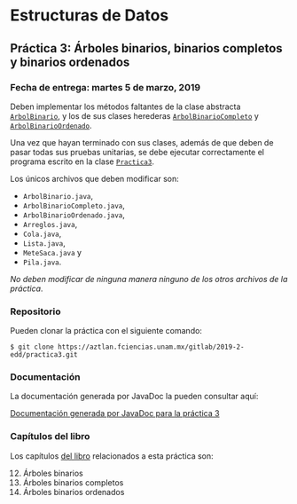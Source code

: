 Estructuras de Datos
====================

Práctica 3: Árboles binarios, binarios completos y binarios ordenados
---------------------------------------------------------------------

### Fecha de entrega: martes 5 de marzo, 2019

Deben implementar los métodos faltantes de la clase abstracta
[`ArbolBinario`](https://aztlan.fciencias.unam.mx/gitlab/2019-2-edd/practica3/blob/master/src/main/java/mx/unam/ciencias/edd/ArbolBinario.java),
y los de sus clases herederas
[`ArbolBinarioCompleto`](https://aztlan.fciencias.unam.mx/gitlab/2019-2-edd/practica3/blob/master/src/main/java/mx/unam/ciencias/edd/ArbolBinarioCompleto.java) y
[`ArbolBinarioOrdenado`](https://aztlan.fciencias.unam.mx/gitlab/2019-2-edd/practica3/blob/master/src/main/java/mx/unam/ciencias/edd/ArbolBinarioOrdenado.java).

Una vez que hayan terminado con sus clases, además de que deben de pasar todas
sus pruebas unitarias, se debe ejecutar correctamente el programa escrito en la
clase
[`Practica3`](https://aztlan.fciencias.unam.mx/gitlab/2019-2-edd/practica3/blob/master/src/main/java/mx/unam/ciencias/edd/Practica3.java).

Los únicos archivos que deben modificar son:

* `ArbolBinario.java`,
* `ArbolBinarioCompleto.java`,
* `ArbolBinarioOrdenado.java`,
* `Arreglos.java`,
* `Cola.java`,
* `Lista.java`,
* `MeteSaca.java` y
* `Pila.java`.

*No deben modificar de ninguna manera ninguno de los otros archivos de la
práctica*.

### Repositorio

Pueden clonar la práctica con el siguiente comando:

```shell
$ git clone https://aztlan.fciencias.unam.mx/gitlab/2019-2-edd/practica3.git
```

### Documentación

La documentación generada por JavaDoc la pueden consultar aquí:

[Documentación generada por JavaDoc para la práctica 3](https://aztlan.fciencias.unam.mx/~canek/2019-2-edd/practica3/apidocs/index.html)

### Capítulos del libro

Los capítulos
[del libro](https://tienda.fciencias.unam.mx/es/home/437-estructuras-de-datos-con-java-moderno-9786073009157.html)
relacionados a esta práctica son:

12. Árboles binarios
13. Árboles binarios completos
14. Árboles binarios ordenados
